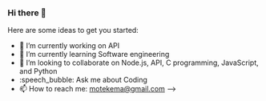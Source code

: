### Hi there 👋


Here are some ideas to get you started:
- :telescope: I’m currently working on API
- :seedling: I’m currently learning Software engineering
- :dancers: I’m looking to collaborate on Node.js, API, C programming, JavaScript, and Python
- :speech_bubble: Ask me about Coding
- :mailbox: How to reach me: motekema@gmail.com
-->
